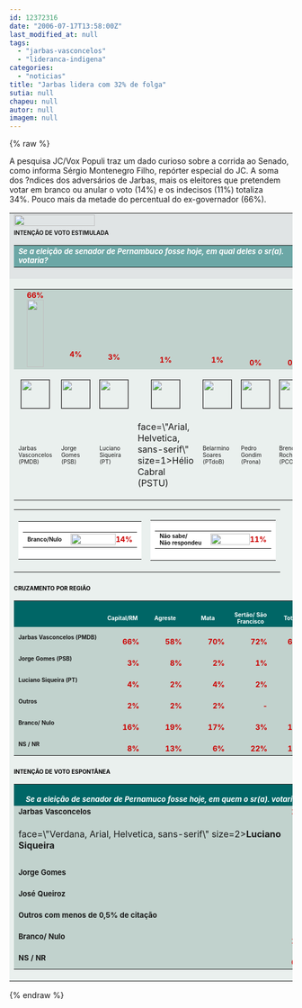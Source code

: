 ```yaml
---
id: 12372316
date: "2006-07-17T13:58:00Z"
last_modified_at: null
tags:
  - "jarbas-vasconcelos"
  - "lideranca-indigena"
categories:
  - "noticias"
title: "Jarbas lidera com 32% de folga"
sutia: null
chapeu: null
autor: null
imagem: null
---
```

{% raw %}
<p><P>A pesquisa JC/Vox Populi traz um dado curioso sobre a corrida ao Senado, como informa Sérgio Montenegro Filho, repórter especial do JC. A soma dos ?ndices dos adversários de Jarbas, mais os eleitores que pretendem votar em branco ou anular o voto (14%) e os indecisos (11%) totaliza 34%.&nbsp;Pouco mais da&nbsp;metade do percentual do ex-governador (66%).</P></p>
<p><TABLE cellSpacing=1 cellPadding=3 width=500 bgColor=#6ca7a6 border=0></p>
<p><TBODY></p>
<p><TR bgColor=#e0e4e5></p>
<p><TD><IMG height=20 src=\"https://www2.uol.com.br/JC/sites/blogdaseleicoes/imagens/pesq_titulo.gif\" width=144></TD></TR></p>
<p><TR bgColor=#e0e4e5></p>
<p><TD><STRONG><FONT face=\"Verdana, Arial, Helvetica, sans-serif\" size=1>INTENÇÃO DE VOTO ESTIMULADA<BR></FONT></STRONG></p>
<p><TABLE cellSpacing=0 cellPadding=5 width=\"100%\" border=0></p>
<p><TBODY></p>
<p><TR></p>
<p><TD bgColor=#6ca7a6><STRONG><FONT face=\"Verdana, Arial, Helvetica, sans-serif\" color=#ffffff size=2><EM>Se a eleição de senador de Pernambuco fosse hoje, em qual deles o sr(a). votaria?</EM></FONT></STRONG></TD></TR></TBODY></TABLE></TD></TR></p>
<p><TR></p>
<p><TD bgColor=#eaf0ee></p>
<p><TABLE cellSpacing=10 cellPadding=0 width=\"100%\" border=0></p>
<p><TBODY></p>
<p><TR vAlign=bottom align=middle bgColor=#c1d2cd></p>
<p><TD><FONT color=#eaf0ee><STRONG><FONT face=\"Verdana, Arial, Helvetica, sans-serif\" color=#cc0000 size=2>66%</FONT></STRONG><BR><IMG height=120 src=\"https://www2.uol.com.br/JC/sites/blogdaseleicoes/imagens/pesq_bg_barra.gif\" width=30></FONT></TD></p>
<p><TD><FONT color=#eaf0ee><STRONG><FONT face=\"Verdana, Arial, Helvetica, sans-serif\" color=#cc0000 size=2>4%</FONT></STRONG><BR><IMG height=15 src=\"https://www2.uol.com.br/JC/sites/blogdaseleicoes/imagens/pesq_bg_barra.gif\" width=30></FONT></TD></p>
<p><TD><FONT color=#eaf0ee><STRONG><FONT face=\"Verdana, Arial, Helvetica, sans-serif\" color=#cc0000 size=2>3%</FONT></STRONG><BR><IMG height=10 src=\"https://www2.uol.com.br/JC/sites/blogdaseleicoes/imagens/pesq_bg_barra.gif\" width=30></FONT></TD></p>
<p><TD><FONT color=#eaf0ee><STRONG><FONT face=\"Verdana, Arial, Helvetica, sans-serif\" color=#cc0000 size=2>1%</FONT></STRONG><BR><IMG height=5 src=\"https://www2.uol.com.br/JC/sites/blogdaseleicoes/imagens/pesq_bg_barra.gif\" width=30></FONT></TD></p>
<p><TD><FONT color=#eaf0ee><STRONG><FONT face=\"Verdana, Arial, Helvetica, sans-serif\" color=#cc0000 size=2>1%</FONT></STRONG><BR><IMG height=5 src=\"https://www2.uol.com.br/JC/sites/blogdaseleicoes/imagens/pesq_bg_barra.gif\" width=30></FONT></TD></p>
<p><TD><FONT color=#eaf0ee><STRONG><FONT face=\"Verdana, Arial, Helvetica, sans-serif\" color=#cc0000 size=2>0%</FONT></STRONG></FONT></TD></p>
<p><TD><FONT color=#eaf0ee><STRONG><FONT face=\"Verdana, Arial, Helvetica, sans-serif\" color=#cc0000 size=2>0%</FONT></STRONG></FONT></TD></TR></p>
<p><TR></p>
<p><TD></p>
<p><DIV align=center><IMG height=50 src=\"https://www2.uol.com.br/JC/sites/blogdaseleicoes/imagens/send_jarbas.gif\" width=50 border=1></DIV></TD></p>
<p><TD></p>
<p><DIV align=center><IMG height=50 src=\"https://www2.uol.com.br/JC/sites/blogdaseleicoes/imagens/send_jorge_gomes.gif\" width=50 border=1></DIV></TD></p>
<p><TD></p>
<p><DIV align=center><IMG height=50 src=\"https://www2.uol.com.br/JC/sites/blogdaseleicoes/imagens/send_luciano_siqueira.gif\" width=50 border=1></DIV></TD></p>
<p><TD></p>
<p><DIV align=center><IMG height=50 src=\"https://www2.uol.com.br/JC/sites/blogdaseleicoes/imagens/send_helio_cabral.gif\" width=50 border=1></DIV></TD></p>
<p><TD></p>
<p><DIV align=center><IMG height=50 src=\"https://www2.uol.com.br/JC/sites/blogdaseleicoes/imagens/send_belarmino.gif\" width=50 border=1></DIV></TD></p>
<p><TD></p>
<p><DIV align=center><IMG height=50 src=\"https://www2.uol.com.br/JC/sites/blogdaseleicoes/imagens/send_gondim.gif\" width=50 border=1></DIV></TD></p>
<p><TD></p>
<p><DIV align=center><IMG height=50 src=\"https://www2.uol.com.br/JC/sites/blogdaseleicoes/imagens/send_breno.gif\" width=50 border=1></DIV></TD></TR></p>
<p><TR></p>
<p><TD><FONT face=\"Arial, Helvetica, sans-serif\" size=1>Jarbas Vasconcelos<BR>(PMDB) <BR></FONT></TD></p>
<p><TD><FONT face=\"Arial, Helvetica, sans-serif\" size=1>Jorge Gomes<BR>(PSB)</FONT></TD></p>
<p><TD><FONT face=\"Arial, Helvetica, sans-serif\" size=1>Luciano Siqueira<BR>(PT) </FONT></TD></p>
<p><TD><FONT</p>
<p> face=\"Arial, Helvetica, sans-serif\" size=1>Hélio Cabral <BR>(PSTU) </FONT></TD></p>
<p><TD><FONT face=\"Arial, Helvetica, sans-serif\" size=1>Belarmino Soares<BR>(PTdoB) </FONT></TD></p>
<p><TD><FONT face=\"Arial, Helvetica, sans-serif\" size=1>Pedro Gondim<BR>(Prona) </FONT></TD></p>
<p><TD><FONT face=\"Arial, Helvetica, sans-serif\" size=1>Breno Rocha<BR>(PCO) </FONT></TD></TR></TBODY></TABLE></p>
<p><TABLE cellSpacing=5 cellPadding=0 width=\"100%\" border=0></p>
<p><TBODY></p>
<p><TR></p>
<p><TD width=\"50%\"></p>
<p><TABLE borderColor=#6ca7a6 cellSpacing=1 cellPadding=2 width=\"100%\" border=0></p>
<p><TBODY></p>
<p><TR></p>
<p><TD bgColor=#ffffff></p>
<p><TABLE cellSpacing=0 cellPadding=2 width=\"100%\" border=0></p>
<p><TBODY></p>
<p><TR></p>
<p><TD><FONT face=\"Verdana, Arial, Helvetica, sans-serif\" size=1><STRONG>Branco/Nulo</STRONG></FONT></TD></p>
<p><TD align=right><IMG height=20 src=\"https://www2.uol.com.br/JC/sites/blogdaseleicoes/imagens/pesq_bg_barra2.gif\" width=80 align=absMiddle><FONT color=#eaf0ee><STRONG><FONT face=\"Verdana, Arial, Helvetica, sans-serif\" color=#cc0000 size=2>14%</FONT></STRONG></FONT></TD></TR></TBODY></TABLE></TD></TR></TBODY></TABLE></TD></p>
<p><TD width=\"50%\"></p>
<p><TABLE borderColor=#6ca7a6 cellSpacing=1 cellPadding=2 width=\"100%\" border=0></p>
<p><TBODY></p>
<p><TR></p>
<p><TD bgColor=#ffffff></p>
<p><TABLE cellSpacing=0 cellPadding=2 width=\"100%\" border=0></p>
<p><TBODY></p>
<p><TR></p>
<p><TD><FONT face=\"Verdana, Arial, Helvetica, sans-serif\" size=1><STRONG>Não sabe/<BR>Não respondeu</STRONG></FONT></TD></p>
<p><TD align=right><IMG height=20 src=\"https://www2.uol.com.br/JC/sites/blogdaseleicoes/imagens/pesq_bg_barra2.gif\" width=70 align=absMiddle><FONT color=#eaf0ee><STRONG><FONT face=\"Verdana, Arial, Helvetica, sans-serif\" color=#cc0000 size=2>11%</FONT></STRONG></FONT></TD></TR></TBODY></TABLE></TD></TR></TBODY></TABLE></TD></TR></TBODY></TABLE></TD></TR></p>
<p><TR></p>
<p><TD bgColor=#eaf0ee><FONT face=\"Verdana, Arial, Helvetica, sans-serif\" color=#000000 size=1><STRONG>CRUZAMENTO POR REGIÃO</STRONG></FONT><BR></p>
<p><TABLE cellSpacing=4 cellPadding=2 width=\"100%\" border=0></p>
<p><TBODY></p>
<p><TR bgColor=#006666></p>
<p><TD>&nbsp;</TD></p>
<p><TD width=60></p>
<p><DIV align=center><STRONG><FONT face=\"Verdana, Arial, Helvetica, sans-serif\" color=#ffffff size=1>Capital/RM</FONT></STRONG></DIV></TD></p>
<p><TD width=60></p>
<p><DIV align=center><STRONG><FONT face=\"Verdana, Arial, Helvetica, sans-serif\" color=#ffffff size=1>Agreste</FONT></STRONG></DIV></TD></p>
<p><TD width=60></p>
<p><DIV align=center><STRONG><FONT face=\"Verdana, Arial, Helvetica, sans-serif\" color=#ffffff size=1>Mata</FONT></STRONG></DIV></TD></p>
<p><TD width=60></p>
<p><DIV align=center><STRONG><FONT face=\"Verdana, Arial, Helvetica, sans-serif\" color=#ffffff size=1>Sertão/ São Francisco</FONT></STRONG></DIV></TD></p>
<p><TD width=50></p>
<p><DIV align=center><STRONG><FONT face=\"Verdana, Arial, Helvetica, sans-serif\" color=#ffffff size=1>Total</FONT></STRONG></DIV></TD></TR></p>
<p><TR bgColor=#c1d2cd></p>
<p><TD><STRONG><FONT face=\"Verdana, Arial, Helvetica, sans-serif\" size=1>Jarbas Vasconcelos (PMDB) </FONT></STRONG></TD></p>
<p><TD></p>
<p><DIV align=right><FONT color=#eaf0ee><STRONG><FONT face=\"Verdana, Arial, Helvetica, sans-serif\" color=#cc0000 size=2>66%</FONT></STRONG></FONT></DIV></TD></p>
<p><TD></p>
<p><DIV align=right><FONT color=#eaf0ee><STRONG><FONT face=\"Verdana, Arial, Helvetica, sans-serif\" color=#cc0000 size=2>58%</FONT></STRONG></FONT></DIV></TD></p>
<p><TD></p>
<p><DIV align=right><FONT color=#eaf0ee><STRONG><FONT face=\"Verdana, Arial, Helvetica, sans-serif\" color=#cc0000 size=2>70%</FONT></STRONG></FONT></DIV></TD></p>
<p><TD></p>
<p><DIV align=right><FONT color=#eaf0ee><STRONG><FONT face=\"Verdana, Arial, Helvetica, sans-serif\" color=#cc0000 size=2>72%</FONT></STRONG></FONT></DIV></TD></p>
<p><TD></p>
<p><DIV align=right><FONT color=#eaf0ee><STRONG><FONT face=\"Verdana, Arial, Helvetica, sans-serif\" color=#cc0000 size=2>66%</FONT></STRONG></FONT></DIV></TD></TR></p>
<p><TR bgColor=#c1d2cd></p>
<p><TD><STRONG><FONT face=\"Verdana, Arial, Helvetica, sans-serif\" size=1>Jorge Gomes (PSB)</FONT></STRONG></TD></p>
<p><TD></p>
<p><DIV align=right><FONT color=#eaf0ee><STRONG><FONT face=\"Verdana, Arial, Helvetica, sans-serif\" color=#cc0000 size=2>3%</FONT></STRONG></FONT></DIV></TD></p>
<p><TD></p>
<p><DIV align=right><FONT color=#eaf0ee><STRONG><FONT face=\"Verdana, Arial, Helvetica, sans-serif\" color=#cc0000 size=2>8%</FONT></STRONG></FONT></DIV></TD></p>
<p><TD></p>
<p><DIV align=right><FONT color=#eaf0ee><STRONG><FONT face=\"Verdana, Arial, Helvetica, sans-serif\" color=#cc0000 size=2>2%</FONT></STRONG></FONT></DIV></TD></p>
<p><TD></p>
<p><DIV align=right><FONT color=#eaf0ee><STRONG><FONT face=\"Verdana, Arial, Helvetica, sans-serif\" color=#cc0000 size=2>1%</FONT></STRONG></FONT></DIV></TD></p>
<p><TD></p>
<p><DIV align=right><FONT color=#eaf0ee><STRONG><FONT face=\"Verdana, Arial, Helvetica, sans-serif\" color=#cc0000 size=2>4%</FONT></STRONG></FONT></DIV></TD></TR></p>
<p><TR bgColor=#c1d2cd></p>
<p><TD><STRONG><FONT face=\"Verdana, Arial, Helvetica, sans-serif\" size=1>Luciano Siqueira (PT) </FONT></STRONG></TD></p>
<p><TD></p>
<p><DIV align=right><FONT color=#eaf0ee><STRONG><FONT face=\"Verdana, Arial, Helvetica, sans-serif\" color=#cc0000 size=2>4%</FONT></STRONG></FONT></DIV></TD></p>
<p><TD></p>
<p><DIV align=right><FONT color=#eaf0ee><STRONG><FONT face=\"Verdana, Arial, Helvetica, sans-serif\" color=#cc0000 size=2>2%</FONT></STRONG></FONT></DIV></TD></p>
<p><TD></p>
<p><DIV align=right><FONT color=#eaf0ee><STRONG><FONT face=\"Verdana, Arial, Helvetica, sans-serif\" color=#cc0000 size=2>4%</FONT></STRONG></FONT></DIV></TD></p>
<p><TD></p>
<p><DIV align=right><FONT color=#eaf0ee><STRONG><FONT face=\"Verdana, Arial, Helvetica, sans-serif\" color=#cc0000 size=2>2%</FONT></STRONG></FONT></DIV></TD></p>
<p><TD></p>
<p><DIV align=right><FONT color=#eaf0ee><STRONG><FONT face=\"Verdana, Arial, Helvetica, sans-serif\" color=#cc0000 size=2>3%</FONT></STRONG></FONT></DIV></TD></TR></p>
<p><TR bgColor=#c1d2cd></p>
<p><TD><FONT face=\"Verdana, Arial, Helvetica, sans-serif\" size=1><STRONG>Outros</STRONG></FONT></TD></p>
<p><TD></p>
<p><DIV align=right><FONT color=#eaf0ee><STRONG><FONT face=\"Verdana, Arial, Helvetica, sans-serif\" color=#cc0000 size=2>2%</FONT></STRONG></FONT></DIV></TD></p>
<p><TD></p>
<p><DIV align=right><FONT color=#eaf0ee><STRONG><FONT face=\"Verdana, Arial, Helvetica, sans-serif\" color=#cc0000 size=2>2%</FONT></STRONG></FONT></DIV></TD></p>
<p><TD></p>
<p><DIV align=right><FONT color=#eaf0ee><STRONG><FONT face=\"Verdana, Arial, Helvetica, sans-serif\" color=#cc0000 size=2>2%</FONT></STRONG></FONT></DIV></TD></p>
<p><TD></p>
<p><DIV align=right><FONT color=#eaf0ee><STRONG><FONT face=\"Verdana, Arial, Helvetica, sans-serif\" color=#cc0000 size=2>-</FONT></STRONG></FONT></DIV></TD></p>
<p><TD></p>
<p><DIV align=right><FONT color=#eaf0ee><STRONG><FONT face=\"Verdana, Arial, Helvetica, sans-serif\" color=#cc0000 size=2>2%</FONT></STRONG></FONT></DIV></TD></TR></p>
<p><TR bgColor=#c1d2cd></p>
<p><TD><FONT face=\"Verdana, Arial, Helvetica, sans-serif\" size=1><STRONG>Branco/ Nulo</STRONG></FONT></TD></p>
<p><TD></p>
<p><DIV align=right><FONT color=#eaf0ee><STRONG><FONT face=\"Verdana, Arial, Helvetica, sans-serif\" color=#cc0000 size=2>16%</FONT></STRONG></FONT></DIV></TD></p>
<p><TD></p>
<p><DIV align=right><FONT color=#eaf0ee><STRONG><FONT face=\"Verdana, Arial, Helvetica, sans-serif\" color=#cc0000 size=2>19%</FONT></STRONG></FONT></DIV></TD></p>
<p><TD></p>
<p><DIV align=right><FONT color=#eaf0ee><STRONG><FONT face=\"Verdana, Arial, Helvetica, sans-serif\" color=#cc0000 size=2>17%</FONT></STRONG></FONT></DIV></TD></p>
<p><TD></p>
<p><DIV align=right><FONT color=#eaf0ee><STRONG><FONT face=\"Verdana, Arial, Helvetica, sans-serif\" color=#cc0000 size=2>3%</FONT></STRONG></FONT></DIV></TD></p>
<p><TD></p>
<p><DIV align=right><FONT color=#eaf0ee><STRONG><FONT face=\"Verdana, Arial, Helvetica, sans-serif\" color=#cc0000 size=2>14%</FONT></STRONG></FONT></DIV></TD></TR></p>
<p><TR bgColor=#c1d2cd></p>
<p><TD><FONT face=\"Verdana, Arial, Helvetica, sans-serif\" size=1><STRONG>NS / NR</STRONG></FONT></TD></p>
<p><TD></p>
<p><DIV align=right><FONT color=#eaf0ee><STRONG><FONT face=\"Verdana, Arial, Helvetica, sans-serif\" color=#cc0000 size=2>8%</FONT></STRONG></FONT></DIV></TD></p>
<p><TD></p>
<p><DIV align=right><FONT color=#eaf0ee><STRONG><FONT face=\"Verdana, Arial, Helvetica, sans-serif\" color=#cc0000 size=2>13%</FONT></STRONG></FONT></DIV></TD></p>
<p><TD></p>
<p><DIV align=right><FONT color=#eaf0ee><STRONG><FONT face=\"Verdana, Arial, Helvetica, sans-serif\" color=#cc0000 size=2>6%</FONT></STRONG></FONT></DIV></TD></p>
<p><TD></p>
<p><DIV align=right><FONT color=#eaf0ee><STRONG><FONT face=\"Verdana, Arial, Helvetica, sans-serif\" color=#cc0000 size=2>22%</FONT></STRONG></FONT></DIV></TD></p>
<p><TD></p>
<p><DIV align=right><FONT color=#eaf0ee><STRONG><FONT face=\"Verdana, Arial, Helvetica, sans-serif\" color=#cc0000 size=2>11%</FONT></STRONG></FONT></DIV></TD></TR></TBODY></TABLE></TD></TR></p>
<p><TR></p>
<p><TD bgColor=#eaf0ee><FONT face=\"Verdana, Arial, Helvetica, sans-serif\" color=#000000 size=1><STRONG>INTENÇÃO DE VOTO ESPONTÂNEA</STRONG></FONT> </p>
<p><TABLE cellSpacing=4 cellPadding=2 width=\"100%\" border=0></p>
<p><TBODY></p>
<p><TR bgColor=#006666></p>
<p><TD colSpan=2></p>
<p><DIV align=center><STRONG><FONT face=\"Verdana, Arial, Helvetica, sans-serif\" color=#ffffff size=2><EM>Se a eleição de senador de Pernamuco fosse hoje, em quem o sr(a). votaria?</EM></FONT></STRONG></DIV></TD></TR></p>
<p><TR bgColor=#c1d2cd></p>
<p><TD><FONT face=\"Verdana, Arial, Helvetica, sans-serif\" size=2><STRONG>Jarbas Vasconcelos</STRONG></FONT></TD></p>
<p><TD align=right><FONT color=#eaf0ee><STRONG><FONT face=\"Verdana, Arial, Helvetica, sans-serif\" color=#cc0000 size=2>15%</FONT></STRONG></FONT></TD></TR></p>
<p><TR bgColor=#c1d2cd></p>
<p><TD><FONT</p>
<p> face=\"Verdana, Arial, Helvetica, sans-serif\" size=2><STRONG>Luciano Siqueira</STRONG></FONT></TD></p>
<p><TD></p>
<p><DIV align=right><FONT color=#eaf0ee><STRONG><FONT face=\"Verdana, Arial, Helvetica, sans-serif\" color=#cc0000 size=2>1%</FONT></STRONG></FONT></DIV></TD></TR></p>
<p><TR bgColor=#c1d2cd></p>
<p><TD><FONT face=\"Verdana, Arial, Helvetica, sans-serif\" size=2><STRONG>Jorge Gomes</STRONG></FONT></TD></p>
<p><TD></p>
<p><DIV align=right><FONT color=#eaf0ee><STRONG><FONT face=\"Verdana, Arial, Helvetica, sans-serif\" color=#cc0000 size=2>1%</FONT></STRONG></FONT></DIV></TD></TR></p>
<p><TR bgColor=#c1d2cd></p>
<p><TD><FONT face=\"Verdana, Arial, Helvetica, sans-serif\" size=2><STRONG>José Queiroz</STRONG></FONT></TD></p>
<p><TD></p>
<p><DIV align=right><FONT color=#eaf0ee><STRONG><FONT face=\"Verdana, Arial, Helvetica, sans-serif\" color=#cc0000 size=2>-</FONT></STRONG></FONT></DIV></TD></TR></p>
<p><TR bgColor=#c1d2cd></p>
<p><TD><FONT face=\"Verdana, Arial, Helvetica, sans-serif\" size=2><STRONG>Outros com menos de 0,5% de citação</STRONG></FONT></TD></p>
<p><TD></p>
<p><DIV align=right><FONT color=#eaf0ee><STRONG><FONT face=\"Verdana, Arial, Helvetica, sans-serif\" color=#cc0000 size=2>1%</FONT></STRONG></FONT></DIV></TD></TR></p>
<p><TR bgColor=#c1d2cd></p>
<p><TD><FONT face=\"Verdana, Arial, Helvetica, sans-serif\" size=2><STRONG>Branco/ Nulo</STRONG></FONT></TD></p>
<p><TD></p>
<p><DIV align=right><FONT color=#eaf0ee><STRONG><FONT face=\"Verdana, Arial, Helvetica, sans-serif\" color=#cc0000 size=2>13%</FONT></STRONG></FONT></DIV></TD></TR></p>
<p><TR bgColor=#c1d2cd></p>
<p><TD><FONT face=\"Verdana, Arial, Helvetica, sans-serif\" size=2><STRONG>NS / NR</STRONG></FONT></TD></p>
<p><TD></p>
<p><DIV align=right><FONT color=#eaf0ee><STRONG><FONT face=\"Verdana, Arial, Helvetica, sans-serif\" color=#cc0000 size=2>69%</FONT></STRONG></FONT></DIV></TD></TR></TBODY></TABLE></TD></TR></TBODY></TABLE> </p>
{% endraw %}